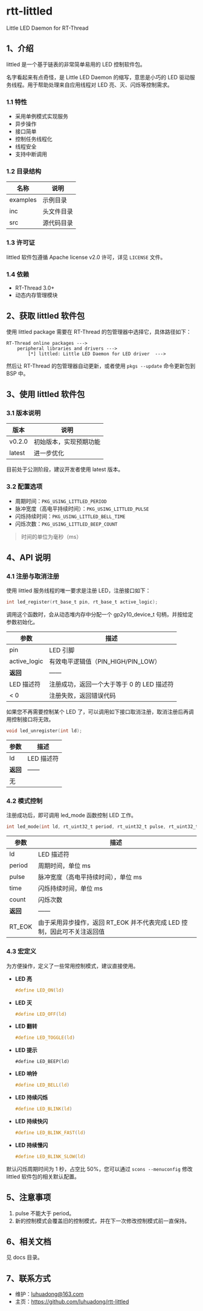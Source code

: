 # rtt-littled
Little LED Daemon for RT-Thread



## 1、介绍

littled 是一个基于链表的非常简单易用的 LED 控制软件包。

名字看起来有点奇怪，是 Little LED Daemon 的缩写，意思是小巧的 LED 驱动服务线程。用于帮助处理来自应用线程对 LED 亮、灭、闪烁等控制需求。



### 1.1 特性

- 采用单例模式实现服务
- 异步操作
- 接口简单
- 控制任务线程化
- 线程安全
- 支持中断调用



### 1.2 目录结构

| 名称     | 说明       |
| -------- | ---------- |
| examples | 示例目录   |
| inc      | 头文件目录 |
| src      | 源代码目录 |



### 1.3 许可证

littled 软件包遵循 Apache license v2.0 许可，详见 `LICENSE` 文件。



### 1.4 依赖

- RT-Thread 3.0+
- 动态内存管理模块



## 2、获取 littled 软件包

使用 littled package 需要在 RT-Thread 的包管理器中选择它，具体路径如下：

```
RT-Thread online packages --->
    peripheral libraries and drivers --->
        [*] littled: Little LED Daemon for LED driver  --->
```

然后让 RT-Thread 的包管理器自动更新，或者使用 `pkgs --update` 命令更新包到 BSP 中。



## 3、使用 littled 软件包

### 3.1 版本说明

| 版本   | 说明                   |
| ------ | ---------------------- |
| v0.2.0 | 初始版本，实现预期功能 |
| latest | 进一步优化             |

目前处于公测阶段，建议开发者使用 latest 版本。



### 3.2 配置选项

- 周期时间：`PKG_USING_LITTLED_PERIOD`
- 脉冲宽度（高电平持续时间）：`PKG_USING_LITTLED_PULSE`
- 闪烁持续时间：`PKG_USING_LITTLED_BELL_TIME`
- 闪烁次数：`PKG_USING_LITTLED_BEEP_COUNT`

> 时间的单位为毫秒（ms）



## 4、API 说明

### 4.1 注册与取消注册

使用 littled 服务线程的唯一要求是注册 LED，注册接口如下：

```c
int led_register(rt_base_t pin, rt_base_t active_logic);
```

调用这个函数时，会从动态堆内存中分配一个 gp2y10_device_t 句柄，并按给定参数初始化。

| 参数         | 描述                                       |
| ------------ | ------------------------------------------ |
| pin          | LED 引脚                                   |
| active_logic | 有效电平逻辑值（PIN_HIGH/PIN_LOW）         |
| **返回**     | ——                                         |
| LED 描述符   | 注册成功，返回一个大于等于 0 的 LED 描述符 |
| < 0          | 注册失败，返回错误代码                     |

如果您不再需要控制某个 LED 了，可以调用如下接口取消注册，取消注册后再调用控制接口将无效。

```c
void led_unregister(int ld);
```

| **参数** | **描述**   |
| -------- | ---------- |
| ld       | LED 描述符 |
| **返回** | ——         |
| 无       |            |



### 4.2 模式控制

注册成功后，即可调用 led_mode 函数控制 LED 工作。

```c
int led_mode(int ld, rt_uint32_t period, rt_uint32_t pulse, rt_uint32_t time, rt_uint32_t count);
```

| **参数** | **描述**                                                     |
| -------- | ------------------------------------------------------------ |
| ld       | LED 描述符                                                   |
| period   | 周期时间，单位 ms                                            |
| pulse    | 脉冲宽度（高电平持续时间），单位 ms                          |
| time     | 闪烁持续时间，单位 ms                                        |
| count    | 闪烁次数                                                     |
| **返回** | ——                                                           |
| RT_EOK   | 由于采用异步操作，返回 RT_EOK 并不代表完成 LED 控制，因此可不关注返回值 |



### 4.3 宏定义

为方便操作，定义了一些常用控制模式，建议直接使用。

- **LED 亮**

    ```c
    #define LED_ON(ld)
    ```

- **LED 灭**

    ```c
    #define LED_OFF(ld)
    ```

- **LED 翻转**

    ```c
    #define LED_TOGGLE(ld)
    ```

- **LED 提示**

    ```
    #define LED_BEEP(ld)
    ```

- **LED 响铃**

    ```c
    #define LED_BELL(ld)
    ```

- **LED 持续闪烁**

    ```c
    #define LED_BLINK(ld)
    ```

- **LED 持续快闪**

    ```c
    #define LED_BLINK_FAST(ld)
    ```

- **LED 持续慢闪**

    ```c
    #define LED_BLINK_SLOW(ld)
    ```

默认闪烁周期时间为 1 秒，占空比 50%，您可以通过 `scons --menuconfig` 修改 littled 软件包的相关默认配置。



## 5、注意事项

1. pulse 不能大于 period。
2. 新的控制模式会覆盖旧的控制模式，并在下一次修改控制模式前一直保持。



## 6、相关文档

见 docs 目录。



## 7、联系方式

- 维护：luhuadong@163.com
- 主页：<https://github.com/luhuadong/rtt-littled>